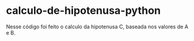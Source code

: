 # calculo-de-hipotenusa-python

Nesse código foi feito o calculo da hipotenusa C, baseada nos valores de A e B.
